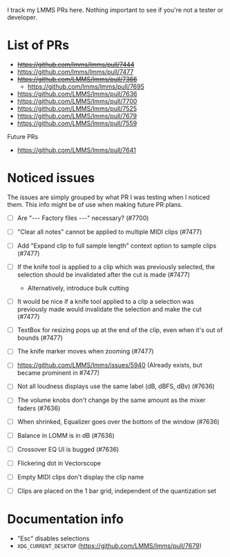 I track my LMMS PRs here.
Nothing important to see if you're not a tester or developer.

# List of PRs

- ~~https://github.com/lmms/lmms/pull/7444~~
- https://github.com/lmms/lmms/pull/7477
- ~~https://github.com/LMMS/lmms/pull/7366~~
	- https://github.com/lmms/lmms/pull/7695
- https://github.com/LMMS/lmms/pull/7636
- https://github.com/LMMS/lmms/pull/7700
- https://github.com/LMMS/lmms/pull/7525
- https://github.com/LMMS/lmms/pull/7679
- https://github.com/LMMS/lmms/pull/7559

Future PRs

- https://github.com/LMMS/lmms/pull/7641

# Noticed issues

The issues are simply grouped by what PR I was testing when I noticed them.
This info might be of use when making future PR plans.

- [ ] Are "--- Factory files ---" necessary? (#7700)

- [ ] "Clear all notes" cannot be applied to multiple MIDI clips (#7477)
- [ ] Add "Expand clip to full sample length" context option to sample clips (#7477)
- [ ] If the knife tool is applied to a clip which was previously selected, the selection should be invalidated after the cut is made (#7477)
  - Alternatively, introduce bulk cutting
- [ ] It would be nice if a knife tool applied to a clip a selection was previously made would invalidate the selection and make the cut (#7477)
- [ ] TextBox for resizing pops up at the end of the clip, even when it's out of bounds (#7477)
- [ ] The knife marker moves when zooming (#7477)
- [ ] https://github.com/LMMS/lmms/issues/5940 (Already exists, but became prominent in #7477)

- [ ] Not all loudness displays use the same label (dB, dBFS, dBv) (#7636)
- [ ] The volume knobs don't change by the same amount as the mixer faders (#7636)
- [ ] When shrinked, Equalizer goes over the bottom of the window (#7636)
- [ ] Balance in LOMM is in dB (#7636)
- [ ] Crossover EQ UI is bugged (#7636)

- [ ] Flickering dot in Vectorscope
- [ ] Empty MIDI clips don't display the clip name
- [ ] Clips are placed on the 1 bar grid, independent of the quantization set

# Documentation info

- "Esc" disables selections
- `XDG_CURRENT_DESKTOP` (https://github.com/LMMS/lmms/pull/7679)
